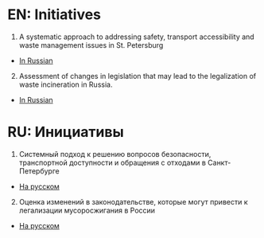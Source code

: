 # EN: Initiatives

1. A systematic approach to addressing safety, transport accessibility and waste management issues in St. Petersburg 
* [In Russian](https://github.com/safety-foundation/initiatives/blob/main/ru/78/gov-claim-001.md)
2. Assessment of changes in legislation that may lead to the legalization of waste incineration in Russia.
* [In Russian](https://github.com/safety-foundation/initiatives/blob/main/ru/78/explanations/Regulation-110705.md)

# RU: Инициативы

1. Системный подход к решению вопросов безопасности, транспортной доступности и обращения с отходами в Санкт-Петербурге 
* [На русском](https://github.com/safety-foundation/initiatives/blob/main/ru/78/gov-claim-001.md)
2. Оценка изменений в законодательстве, которые могут привести к легализации мусоросжигания в России
* [На русском](https://github.com/safety-foundation/initiatives/blob/main/ru/78/explanations/Regulation-110705.md)
